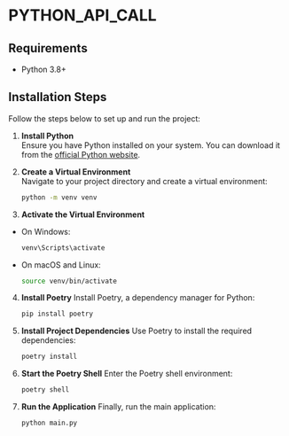 # PYTHON_API_CALL

## Requirements

- Python 3.8+

## Installation Steps

Follow the steps below to set up and run the project:

1. **Install Python**  
   Ensure you have Python installed on your system. You can download it from the [official Python website](https://www.python.org/downloads/).

2. **Create a Virtual Environment**  
   Navigate to your project directory and create a virtual environment:
   ```bash
   python -m venv venv
   ```

3. **Activate the Virtual Environment**
- On Windows:
    ```bash
    venv\Scripts\activate
    ```
    
- On macOS and Linux:
    ```bash
    source venv/bin/activate
    ```

4. **Install Poetry**
Install Poetry, a dependency manager for Python:
    ```bash
    pip install poetry
    ```

5. **Install Project Dependencies**
Use Poetry to install the required dependencies:
    ```bash
    poetry install
    ```

6. **Start the Poetry Shell**
Enter the Poetry shell environment:
    ```bash
    poetry shell
    ```

7. **Run the Application**
Finally, run the main application:
    ```bash
    python main.py
    ```

